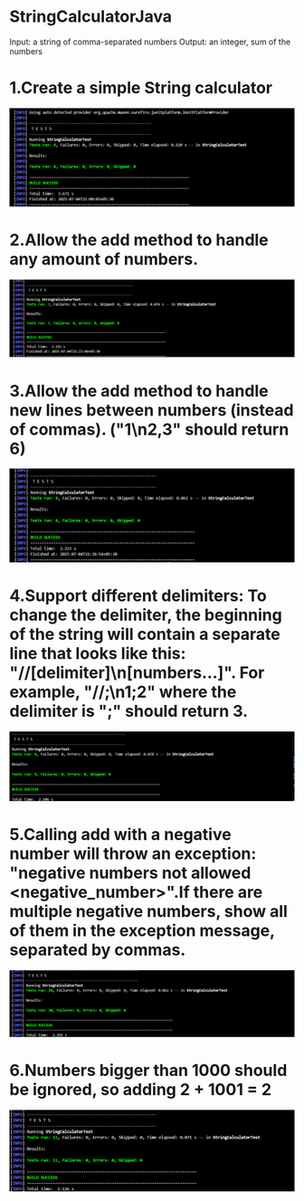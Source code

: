 # StringCalculatorJava
  Input: a string of comma-separated numbers
  Output: an integer, sum of the numbers

# 1.Create a simple String calculator
  ![Testcase1](Screenshots/Testcase1.png)

# 2.Allow the add method to handle any amount of numbers.
  ![Testcase2](Screenshots/Testcase2.png)

# 3.Allow the add method to handle new lines between numbers (instead of commas). ("1\n2,3" should return 6)
  ![Testcase3](Screenshots/Testcase3.png)

# 4.Support different delimiters: To change the delimiter, the beginning of the string will contain a separate line that looks like this: "//[delimiter]\n[numbers…]". For example, "//;\n1;2" where the delimiter is ";" should return 3.
  ![Testcase4](Screenshots/Testcase4.png)

# 5.Calling add with a negative number will throw an exception: "negative numbers not allowed <negative_number>".If there are multiple negative numbers, show all of them in the exception message, separated by commas.
  ![Testcase5](Screenshots/Testcase5.png)

# 6.Numbers bigger than 1000 should be ignored, so adding 2 + 1001 = 2
  ![Testcase6](Screenshots/Testcase6.png)



